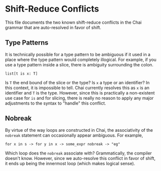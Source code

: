 # Shift-Reduce Conflicts

This file documents the two known shift-reduce conflicts in the Chai grammar
that are auto-resolved in favor of shift.

## Type Patterns

It is technically possible for a type pattern to be ambiguous if it used in a
place where the type pattern would completely illogical.  For example, if you
use a type pattern inside a slice, there is ambiguity surrounding the colon.

    list[t is x: T]

Is `T` the end bound of the slice or the type?  Is `x` a type or an identifier?
In this context, it is impossible to tell.  Chai currently resolves this as `x`
is an identifier and `T` is the type.  However, since this is practically a
non-existent use case for `is` and for slicing, there is really no reason to
apply any major adjustments to the syntax to "handle" this conflict.

## Nobreak

By virtue of the way loops are constructed in Chai, the associativity of the
`nobreak` statement can occasionally appear ambiguous.  For example,

    for x in s -> for y in x -> some_expr nobreak -> "eg"

Which loop does the `nobreak` associate with?  Grammatically, the compiler
doesn't know.  However, since we auto-resolve this conflict in favor of shift,
it ends up being the innermost loop (which makes logical sense).



